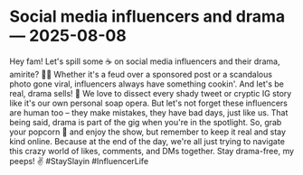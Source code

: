 # Social media influencers and drama — 2025-08-08

Hey fam! Let's spill some ☕️ on social media influencers and their drama, amirite? 💁‍♀️ Whether it's a feud over a sponsored post or a scandalous photo gone viral, influencers always have something cookin'. And let's be real, drama sells! 🤑 We love to dissect every shady tweet or cryptic IG story like it's our own personal soap opera. But let's not forget these influencers are human too – they make mistakes, they have bad days, just like us. That being said, drama is part of the gig when you're in the spotlight. So, grab your popcorn 🍿 and enjoy the show, but remember to keep it real and stay kind online. Because at the end of the day, we're all just trying to navigate this crazy world of likes, comments, and DMs together. Stay drama-free, my peeps! ✌️ #StaySlayin #InfluencerLife